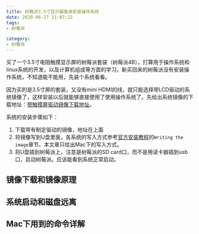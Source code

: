 ```yaml
---
title: 树莓派3.5寸显示器套装安装操作系统
date: 2020-06-27 21:07:22
tags:
- 树莓派

category:
- 树莓派
---
```

买了一个3.5寸电阻触摸显示屏的树莓派套装（树莓派4B），打算用于操作系统和linux系统的开发，以及计算机组成等方面的学习。新买回来的树莓派没有安装操作系统，不知道能不能用，先装个系统看看。

因为买的是3.5寸屏的套装，又没有mini HDMI的线，就只能选择带LCD驱动的系统镜像了，这样安装以后就能够直接使用了使用操作系统了。先给出系统镜像的下载地址：[带触摸屏驱动镜像下载地址](http://www.waveshare.net/wiki/3.5inch_RPi_LCD_(A))。

系统的安装步骤如下：
1. 下载带有制定驱动的镜像，地址在上面
2. 将镜像写到U盘里面，各系统的写入方式参考[官方安装教程](https://www.raspberrypi.org/documentation/installation/installing-images/)的`Writing the image`章节。本文章只给出Mac下的写入方式。
3. 将U盘插到树莓派上，注意是树莓派的SD card口，而不是用读卡器插到usb口，启动树莓派。应该能看到系统正常启动。


## 镜像下载和镜像原理


## 系统启动和磁盘远离

## Mac下用到的命令详解
